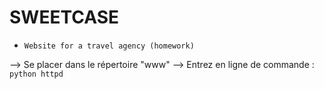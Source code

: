 # SWEETCASE

- ``Website for a travel agency (homework)``


--> Se placer dans le répertoire "www"
--> Entrez en ligne de commande : ```python httpd```
